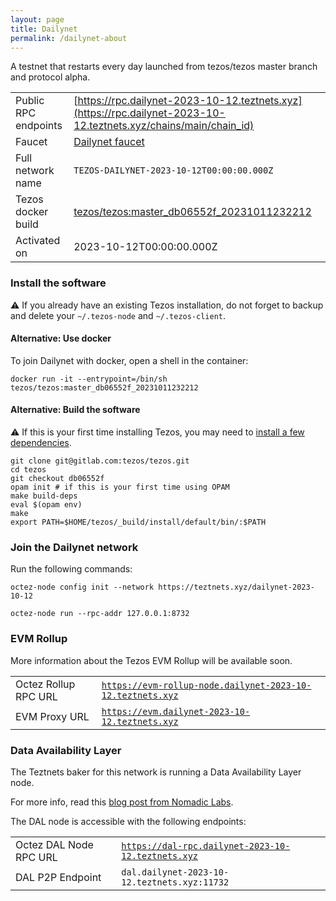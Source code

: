 ```yaml
---
layout: page
title: Dailynet
permalink: /dailynet-about
---
```


A testnet that restarts every day launched from tezos/tezos master branch and protocol alpha.

| | |
|-------|---------------------|
| Public RPC endpoints | [https://rpc.dailynet-2023-10-12.teztnets.xyz](https://rpc.dailynet-2023-10-12.teztnets.xyz/chains/main/chain_id)<br/> |
| Faucet | [Dailynet faucet](https://faucet.dailynet-2023-10-12.teztnets.xyz) |
| Full network name | `TEZOS-DAILYNET-2023-10-12T00:00:00.000Z` |
| Tezos docker build | [tezos/tezos:master_db06552f_20231011232212](https://hub.docker.com/r/tezos/tezos/tags?page=1&ordering=last_updated&name=master_db06552f_20231011232212) |
| Activated on | 2023-10-12T00:00:00.000Z |





### Install the software

⚠️  If you already have an existing Tezos installation, do not forget to backup and delete your `~/.tezos-node` and `~/.tezos-client`.



#### Alternative: Use docker

To join Dailynet with docker, open a shell in the container:

```
docker run -it --entrypoint=/bin/sh tezos/tezos:master_db06552f_20231011232212
```

#### Alternative: Build the software

⚠️  If this is your first time installing Tezos, you may need to [install a few dependencies](https://tezos.gitlab.io/introduction/howtoget.html#setting-up-the-development-environment-from-scratch).

```
git clone git@gitlab.com:tezos/tezos.git
cd tezos
git checkout db06552f
opam init # if this is your first time using OPAM
make build-deps
eval $(opam env)
make
export PATH=$HOME/tezos/_build/install/default/bin/:$PATH
```

### Join the Dailynet network

Run the following commands:

```
octez-node config init --network https://teztnets.xyz/dailynet-2023-10-12

octez-node run --rpc-addr 127.0.0.1:8732
```


### EVM Rollup

More information about the Tezos EVM Rollup will be available soon.

| | |
|-------|---------------------|
| Octez Rollup RPC URL | [`https://evm-rollup-node.dailynet-2023-10-12.teztnets.xyz`](https://evm-rollup-node.dailynet-2023-10-12.teztnets.xyz/global/block/head) |
| EVM Proxy URL | [`https://evm.dailynet-2023-10-12.teztnets.xyz`](https://evm.dailynet-2023-10-12.teztnets.xyz) |




### Data Availability Layer

The Teztnets baker for this network is running a Data Availability Layer node.

For more info, read this [blog post from Nomadic Labs](https://research-development.nomadic-labs.com/data-availability-layer-tezos.html).

The DAL node is accessible with the following endpoints:

| | |
|-------|---------------------|
| Octez DAL Node RPC URL | [`https://dal-rpc.dailynet-2023-10-12.teztnets.xyz`](https://dal-rpc.dailynet-2023-10-12.teztnets.xyz) |
| DAL P2P Endpoint | `dal.dailynet-2023-10-12.teztnets.xyz:11732` |




